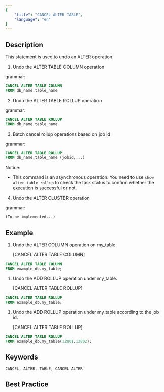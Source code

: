 ```yaml
---
{
    "title": "CANCEL ALTER TABLE",
    "language": "en"
}
---
```


<!--
Licensed to the Apache Software Foundation (ASF) under one
or more contributor license agreements.  See the NOTICE file
distributed with this work for additional information
regarding copyright ownership.  The ASF licenses this file
to you under the Apache License, Version 2.0 (the
"License"); you may not use this file except in compliance
with the License.  You may obtain a copy of the License at

  http://www.apache.org/licenses/LICENSE-2.0

Unless required by applicable law or agreed to in writing,
software distributed under the License is distributed on an
"AS IS" BASIS, WITHOUT WARRANTIES OR CONDITIONS OF ANY
KIND, either express or implied.  See the License for the
specific language governing permissions and limitations
under the License.
-->



## Description

This statement is used to undo an ALTER operation.

1. Undo the ALTER TABLE COLUMN operation

grammar:

```sql
CANCEL ALTER TABLE COLUMN
FROM db_name.table_name
```

2. Undo the ALTER TABLE ROLLUP operation

grammar:

```sql
CANCEL ALTER TABLE ROLLUP
FROM db_name.table_name
```

3. Batch cancel rollup operations based on job id

grammar:

```sql
CANCEL ALTER TABLE ROLLUP
FROM db_name.table_name (jobid,...)
```

Notice:

- This command is an asynchronous operation. You need to use `show alter table rollup` to check the task status to confirm whether the execution is successful or not.

4. Undo the ALTER CLUSTER operation

grammar:

```
(To be implemented...)
```

## Example

1. Undo the ALTER COLUMN operation on my_table.

   [CANCEL ALTER TABLE COLUMN]

```sql
CANCEL ALTER TABLE COLUMN
FROM example_db.my_table;
```

1. Undo the ADD ROLLUP operation under my_table.

   [CANCEL ALTER TABLE ROLLUP]

```sql
CANCEL ALTER TABLE ROLLUP
FROM example_db.my_table;
```

1. Undo the ADD ROLLUP operation under my_table according to the job id.

   [CANCEL ALTER TABLE ROLLUP]

```sql
CANCEL ALTER TABLE ROLLUP
FROM example_db.my_table(12801,12802);
```

## Keywords

    CANCEL, ALTER, TABLE, CANCEL ALTER

## Best Practice

